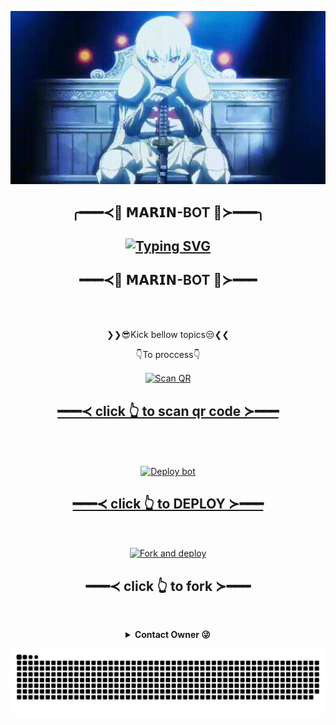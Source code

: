 <p align="center">
<img src="./nexusmedia/Nexus.gif" width="520"/>
<p align="center">
</p>
  
<div align="center">
  
## ╭━━━≺👑 𝗠𝗔𝗥𝗜𝗡-BOT 👑≻━━━╮
  
## [![Typing SVG](https://readme-typing-svg.herokuapp.com?font=Rockstar&duration=5316&pause=1064&color=F70D0C&width=435&lines=WELCOME+TO+THE+MARIN-BOT;POWERED+BY+TEAM-X_FIRE;CREATED+BY+NEXUS;HOPE+YOU+ENJOY+THE+BOT+;AND+DONT+FORGET+TO+FOLLOW)](https://git.io/typing-svg)
  
## ━━━≺👑 𝗠𝗔𝗥𝗜𝗡-BOT 👑≻━━━
  
<br>
<div>
<br>

<p align="center">
❯❯😎Kick bellow topics😒❮❮
</p>
<p align="center">
👇To proccess👇
</p>
  
 <div align="center">
  
<a href="https://replit.com/@DEVILL-MASCOT/marin?v=1"><img align="center" src="https://c.tenor.com/gmsbfgRbzuYAAAAC/marin-kitagawa.gif" alt="Scan QR" width="520" />
##   ━━━≺ click 👆 to scan qr code  ≻━━━
</a>
<br>
<div>
<br>

<a href="https://heroku.com/deploy?template=https://github.com/DEVILL-MASCOT/Beyond" target="blank"><img align="center" src="https://c.tenor.com/DO2R1nI7hOcAAAAC/marin-kitagawa.gif" alt="Deploy bot" width="520"/>

##  ━━━≺ click 👆 to DEPLOY  ≻━━━
</a>
<div>
<br>

<a href="https://github.com/NEXUSAT12/MARIN/fork"><img align="center" src="https://c.tenor.com/Vf6ZPQU3zMoAAAAC/marin-kitagawa-marin.gif" alt="Fork and deploy" width="520" /></a>
##   ━━━≺ click 👆 to fork  ≻━━━
<div>
<br>


<!-- Contact Owner -->
<b><details><summary>Contact Owner 😜</summary></b>

## ```Connect With Me```
<p align="center">
<a href="https://wa.me/918130784851"><img src="https://www.svgrepo.com/show/122874/whatsapp.svg" width="100"/>
</p>

</details>

<p align="center">
<img src="https://github.com/Platane/snk/raw/output/github-contribution-grid-snake.svg" alt="nz" width="700"/>
</p>
